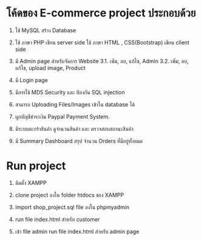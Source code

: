 # โค้ดของ E-commerce project ประกอบด้วย

1. ใช้ MySQL สร้าง Database  

2. ใช้ ภาษา PHP เขียน server side ใช้ ภาษา HTML , CSS(Bootstrap) เขียน client side

3. มี Admin page สำหรับจัดการ Website 
3.1. เพิ่ม, ลบ, แก้ไข, Admin
3.2. เพิ่ม, ลบ, แก้ไข, upload image, Product

4. มี Login page 

5. มีการใช้ MD5 Security และ ป้องกัน SQL injection 

6. สามารถ Uploading Files/Images เข้าใน database ได้

7. ผูกบัญชีชำระเงิน Paypal Payment System.

8. มีระบบตะกร้าสินค้า ดูจำนวนสินค้า และ ตรวจสอบสถานะสินค้า

8. มี Summary Dashboard สรุป จำนวน Orders ที่มีอยู่ทั้งหมด

# Run project
1. ติดตั้ง XAMPP

2. clone project ลงใน folder htdocs ของ XAMPP

3. import shop_project.sql file ลงใน phpmyadmin

4. run file index.html สำหรับ customer

5. เข้า file admin run file index.html สำหรับ admin page
